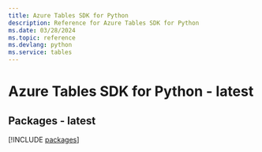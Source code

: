 ```yaml
---
title: Azure Tables SDK for Python
description: Reference for Azure Tables SDK for Python
ms.date: 03/28/2024
ms.topic: reference
ms.devlang: python
ms.service: tables
---
```

# Azure Tables SDK for Python - latest
## Packages - latest
[!INCLUDE [packages](tables-index.md)]